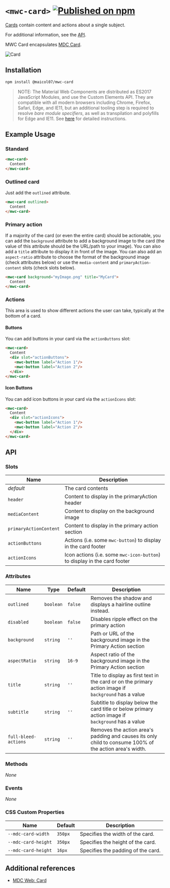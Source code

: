 # `<mwc-card>` [![Published on npm](https://img.shields.io/npm/v/@maicol07/mwc-card.svg)](https://www.npmjs.com/package/@maicol07/mwc-card)

[Cards](https://material.io/components/cards/) contain content and actions about a single subject.

For additional information, see the [API](https://github.com/material-components/material-components-web/blob/master/packages/mdc-card/README.md#api).

MWC Card encapsulates [MDC Card](https://material.io/components/cards).

![Card](https://raw.githubusercontent.com/material-components/material-components-web/master/packages/mdc-card/images/card-elevated.png)

## Installation

```sh
npm install @maicol07/mwc-card
```

> NOTE: The Material Web Components are distributed as ES2017 JavaScript Modules, and use the Custom Elements API. They are compatible with all modern browsers including Chrome, Firefox, Safari, Edge, and IE11, but an additional tooling step is required to resolve *bare module specifiers*, as well as transpilation and polyfills for Edge and IE11. See [here](https://github.com/material-components/material-components-web-components#quick-start) for detailed instructions.

## Example Usage

### Standard

```html
<mwc-card>
  Content
</mwc-card>
```

### Outlined card

Just add the `outlined` attribute.

```html
<mwc-card outlined>
  Content
</mwc-card>
```

### Primary action

If a majority of the card (or even the entire card) should be actionable, you can add the `background` attribute to add a background image to the card (the value of this attribute should be the URL/path to your image). You can also add a `title` attribute to display it in front of the image. You can also add an `aspect-ratio` attribute to choose the format of the background image (check attributes below) or use the `media-content` and `primaryAction-content` slots (check slots below).

```html
<mwc-card background="myImage.png" title="MyCard">
  Content
</mwc-card>
```

### Actions

This area is used to show different actions the user can take, typically at the bottom of a card.

#### Buttons

You can add buttons in your card via the `actionButtons` slot:

```html
<mwc-card>
  Content
  <div slot="actionButtons">
    <mwc-button label="Action 1"/>
    <mwc-button label="Action 2"/>
  </div>
</mwc-card>
```

#### Icon Buttons

You can add icon buttons in your card via the `actionIcons` slot:

```html
<mwc-card>
  Content
  <div slot="actionIcons">
    <mwc-button label="Action 1"/>
    <mwc-button label="Action 2"/>
  </div>
</mwc-card>
```

## API

### Slots


| Name                   | Description                                                              |
|------------------------|--------------------------------------------------------------------------|
| _default_              | The card contents                                                        |
| `header`               | Content to display in the primaryAction header                           |
| `mediaContent`         | Content to display on the background image                               |
| `primaryActionContent` | Content to display in the primary action section                         |
| `actionButtons`        | Actions (i.e. some `mwc-button`) to display in the card footer           |
| `actionIcons`          | Icon actions (i.e. some `mwc-icon-button`) to display in the card footer |

### Attributes


| Name                 | Type      | Default | Description                                                                                             |
|----------------------|-----------|---------|---------------------------------------------------------------------------------------------------------|
| `outlined`           | `boolean` | `false` | Removes the shadow and displays a hairline outline instead.                                             |
| `disabled`           | `boolean` | `false` | Disables ripple effect on the primary action                                                            |
| `background`         | `string`  | `''`    | Path or URL of the background image in the Primary Action section                                       |
| `aspectRatio`        | `string`  | `16-9`  | Aspect ratio of the background image in the Primary Action section                                      |
| `title`              | `string`  | `''`    | Title to display as first text in the card or on the primary action image if `background` has a value   |
| `subtitle`           | `string`  | `''`    | Subtitle to display below the card title or below primary action image if `background` has a value      |
| `full-bleed-actions` | `string`  | `''`    | Removes the action area's padding and causes its only child to consume 100% of the action area's width. |

### Methods

*None*

### Events

*None*

### CSS Custom Properties


| Name                | Default | Description                        |
| --------------------- | --------- | ------------------------------------ |
| `--mdc-card-width`  | `350px` | Specifies the width of the card.   |
| `--mdc-card-height` | `350px` | Specifies the height of the card.  |
| `--mdc-card-height` | `16px`  | Specifies the padding of the card. |

## Additional references

- [MDC Web: Card](https://material.io/develop/web/components/card/)
